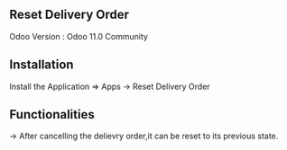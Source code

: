 Reset Delivery Order
----------------------

Odoo Version : Odoo 11.0 Community


Installation 
-------------

Install the Application => Apps -> Reset Delivery Order


Functionalities
---------------

-> After cancelling the delievry order,it can be reset to its previous state.
